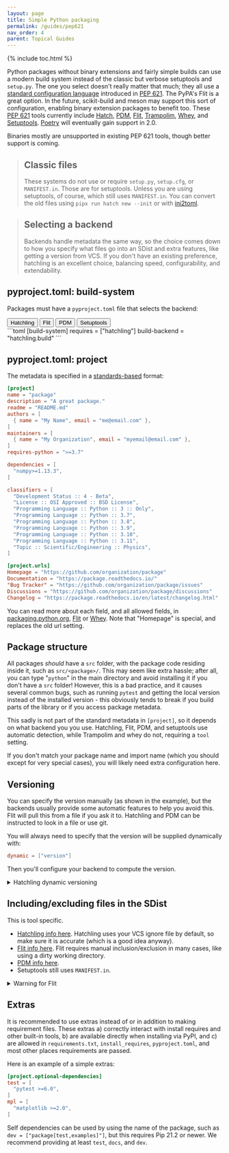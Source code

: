 ```yaml
---
layout: page
title: Simple Python packaging
permalink: /guides/pep621
nav_order: 4
parent: Topical Guides
---
```


{% include toc.html %}

Python packages without binary extensions and fairly simple builds can use a
modern build system instead of the classic but verbose setuptools and
`setup.py`. The one you select doesn't really matter that much; they all use a
[standard configuration language][metadata] introduced in [PEP 621][]. The PyPA's Flit is a
great option. In the future, scikit-build and meson may support this sort of
configuration, enabling binary extension packages to benefit too. These [PEP
621][] tools currently include [Hatch][], [PDM][], [Flit][], [Trampolim][],
[Whey][], and [Setuptools][]. [Poetry][] will eventually gain support in 2.0.

Binaries mostly are unsupported in existing PEP 621 tools, though better support
is coming.

> ## Classic files
>
> These systems do not use or require `setup.py`, `setup.cfg`, or
> `MANIFEST.in`. Those are for setuptools. Unless you are using
> setuptools, of course, which still uses `MANIFEST.in`. You
> can convert the old files using `pipx run hatch new --init`
> or with [ini2toml](https://ini2toml.readthedocs.io/en/latest/).

> ## Selecting a backend
>
> Backends handle metadata the same way, so the choice comes down to how you
> specify what files go into an SDist and extra features, like getting a
> version from VCS. If you don't have an existing preference, hatchling is an
> excellent choice, balancing speed, configurability, and extendability.

## pyproject.toml: build-system

Packages must have a `pyproject.toml` file that selects the backend:

<div class="skhep-bar d-flex m-2" style="justify-content:center;">
  <button class="skhep-bar-item hatch-btn btn m-2 btn-purple" onclick="openTab('hatch')">Hatchling</button>
  <button class="skhep-bar-item flit-btn btn m-2" onclick="openTab('flit')">Flit</button>
  <button class="skhep-bar-item pdm-btn btn m-2" onclick="openTab('pdm')">PDM</button>
  <button class="skhep-bar-item setuptools-btn btn m-2" onclick="openTab('setuptools')">Setuptools</button>
</div>

<div class="skhep-tab hatch-tab" markdown="1">
```toml
[build-system]
requires = ["hatchling"]
build-backend = "hatchling.build"
```
</div>
<div class="skhep-tab flit-tab" markdown="1" style="display:none;">
```toml
[build-system]
requires = ["flit_core>=3.3"]
build-backend = "flit_core.buildapi"
```
</div>
<div class="skhep-tab pdm-tab" markdown="1" style="display:none;">
```toml
[build-system]
requires = ["pdm-backend"]
build-backend = "pdm.backend"
```
</div>
<div class="skhep-tab setuptools-tab" markdown="1" style="display:none;">
```toml
[build-system]
requires = ["setuptools>=61.0"]
build-backend = "setuptools.build_meta"
```
</div>

## pyproject.toml: project

The metadata is specified in a [standards-based][metadata] format:

```toml
[project]
name = "package"
description = "A great package."
readme = "README.md"
authors = [
  { name = "My Name", email = "me@email.com" },
]
maintainers = [
  { name = "My Organization", email = "myemail@email.com" },
]
requires-python = ">=3.7"

dependencies = [
  "numpy>=1.13.3",
]

classifiers = [
  "Development Status :: 4 - Beta",
  "License :: OSI Approved :: BSD License",
  "Programming Language :: Python :: 3 :: Only",
  "Programming Language :: Python :: 3.7",
  "Programming Language :: Python :: 3.8",
  "Programming Language :: Python :: 3.9",
  "Programming Language :: Python :: 3.10",
  "Programming Language :: Python :: 3.11",
  "Topic :: Scientific/Engineering :: Physics",
]

[project.urls]
Homepage = "https://github.com/organization/package"
Documentation = "https://package.readthedocs.io/"
"Bug Tracker" = "https://github.com/organization/package/issues"
Discussions = "https://github.com/organization/package/discussions"
Changelog = "https://package.readthedocs.io/en/latest/changelog.html"
```

You can read more about each field, and all allowed fields, in [packaging.python.org][metadata],
[Flit](https://flit.readthedocs.io/en/latest/pyproject_toml.html#new-style-metadata)
or [Whey](https://whey.readthedocs.io/en/latest/configuration.html). Note that
"Homepage" is special, and replaces the old url setting.

## Package structure

All packages _should_ have a `src` folder, with the package code residing
inside it, such as `src/<package>/`. This may seem like extra hassle; after
all, you can type "`python`" in the main directory and avoid installing it if
you don't have a `src` folder! However, this is a bad practice, and it causes
several common bugs, such as running `pytest` and getting the local version
instead of the installed version - this obviously tends to break if you build
parts of the library or if you access package metadata.

This sadly is not part of the standard metadata in `[project]`, so it depends
on what backend you you use. Hatchling, Flit, PDM, and setuptools
use automatic detection, while Trampolim and whey do not, requiring a `tool`
setting.

If you don't match your package name and import name (which you should except
for very special cases), you will likely need extra configuration here.

## Versioning

You can specify the version manually (as shown in the example), but the
backends usually provide some automatic features to help you avoid this. Flit
will pull this from a file if you ask it to. Hatchling and PDM can be instructed
to look in a file or use git.

You will always need to specify that the version will be supplied dynamically with:

```toml
dynamic = ["version"]
```

Then you'll configure your backend to compute the version.

<details markdown="1"><summary>Hatchling dynamic versioning</summary>

You can tell hatchling to get the version from VCS. Add `hatch-vcs` to your
`build-backend.requires`, then add the following configuration:

```toml
[tool.hatch]
version.source = "vcs"
build.hooks.vcs.version-file = "src/<package>/version.py"
```

Or you can tell it to look for it in a file (see docs for arbitrary regex's):

```toml
[tool.hatch]
version.path = "src/<package>/__init__.py"
```

(replace `<package>` with the package path).

You should also add these two files:

`.git_archival.txt`:

```text
node: $Format:%H$
node-date: $Format:%cI$
describe-name: $Format:%(describe:tags=true,match=*[0-9]*)$
ref-names: $Format:%D$
```

And `.gitattributes` (or add this line if you are already using this file):

```text
.git_archival.txt  export-subst
```

This will allow git archives (including the ones generated from GitHub) to also
support versioning.

</details>

## Including/excluding files in the SDist

This is tool specific.

- [Hatchling info here](https://hatch.pypa.io/latest/config/build/#file-selection). Hatchling
  uses your VCS ignore file by default, so make sure it is accurate (which is a good idea anyway).
- [Flit info here](https://flit.readthedocs.io/en/latest/pyproject_toml.html#sdist-section). Flit requires manual
  inclusion/exclusion in many cases, like using a dirty working directory.
- [PDM info here](https://pdm.fming.dev/pyproject/tool-pdm/#include-and-exclude-package-files).
- Setuptools still uses `MANIFEST.in`.

<details markdown="1"><summary>Warning for Flit</summary>

Flit will not use VCS (like git) to populate the SDist if you use standard
tooling, even if it can do that using its own tooling. So make sure you list
explicit include/exclude rules, and test the contents:

```bash
# Show SDist contents
tar -tvf dist/*.tar.gz
# Show wheel contents
unzip -l dist/*.whl
```

</details>

## Extras

It is recommended to use extras instead of or in addition to making requirement
files. These extras a) correctly interact with install requires and other
built-in tools, b) are available directly when installing via PyPI, and c) are
allowed in `requirements.txt`, `install_requires`, `pyproject.toml`, and most
other places requirements are passed.

Here is an example of a simple extras:

```toml
[project.optional-dependencies]
test = [
  "pytest >=6.0",
]
mpl = [
  "matplotlib >=2.0",
]
```

Self dependencies can be used by using the name of the package, such as `dev = ["package[test,examples]"]`, but this requires Pip 21.2 or newer. We recommend
providing at least `test`, `docs`, and `dev`.

[flit]: https://flit.readthedocs.io
[poetry]: https://python-poetry.org
[pdm]: https://pdm.fming.dev
[trampolim]: https://github.com/FFY00/trampolim
[whey]: https://whey.readthedocs.io
[hatch]: https://hatch.pypa.io/latest
[setuptools]: https://setuptools.readthedocs.io
[pep 621]: https://www.python.org/dev/peps/pep-0621
[metadata]: https://packaging.python.org/en/latest/specifications/core-metadata/

<script src="{{ site.baseurl }}/assets/js/tabs.js"></script>
